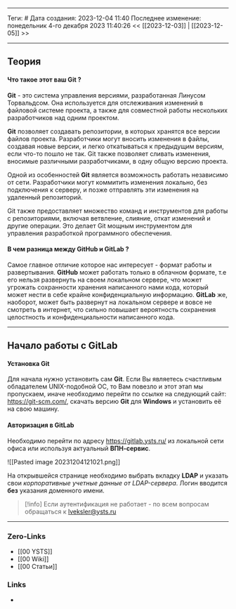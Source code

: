 ___
Теги: #
Дата создания: 2023-12-04 11:40 
Последнее изменение: понедельник 4-го декабря 2023 11:40:26
<< [[2023-12-03]] | [[2023-12-05]] >> 
___
## Теория

#### Что такое этот ваш Git ?

**Git** - это система управления версиями, разработанная Линусом Торвальдсом. Она используется для отслеживания изменений в файловой системе проекта, а также для совместной работы нескольких разработчиков над одним проектом. 

**Git** позволяет создавать репозитории, в которых хранятся все версии файлов проекта. Разработчики могут вносить изменения в файлы, создавая новые версии, и легко откатываться к предыдущим версиям, если что-то пошло не так. Git также позволяет сливать изменения, вносимые различными разработчиками, в одну общую версию проекта.

Одной из особенностей **Git** является возможность работать независимо от сети. Разработчики могут коммитить изменения локально, без подключения к серверу, и позже отправлять эти изменения на удаленный репозиторий.

Git также предоставляет множество команд и инструментов для работы с репозиториями, включая ветвление, слияние, откат изменений и другие операции. Это делает Git мощным инструментом для управления разработкой программного обеспечения.

#### В чем разница между GitHub и GitLab ?

Самое главное отличие которое нас интересует - формат работы и развертывания. **GitHub** может работать только в облачном формате, т.е его нельзя развернуть на своем локальном сервере, что может угрожать сохранности хранения написанного нами кода, который может нести в себе крайне конфиденциальную информацию. **GitLab** же, наоборот, может быть развернут на локальном сервере и вовсе не смотреть в интернет, что сильно повышает вероятность сохранения целостность и конфиденциальности написанного кода.

---
## Начало работы с GitLab

#### Установка Git

 Для начала нужно установить сам **Git**. Если Вы являетесь счастливым обладателем UNIX-подобной ОС, то Вам повезло и этот этап мы пропускаем, иначе необходимо перейти по ссылке на следующий сайт: https://git-scm.com/, скачать версию **Git** для **Windows** и установить её на свою машину.

#### Авторизация в GitLab

Необходимо перейти по адресу https://gitlab.ysts.ru/ из локальной сети офиса или используя актуальный **ВПН-сервис**.

![[Pasted image 20231204121021.png]]

На открывшейся странице необходимо выбрать вкладку **LDAP** и указать свои *корпоративные учетные данные от LDAP-сервера*. Логин вводится **без** указания доменного имени.

>[!info]
>Если аутентификация не работает - по всем вопросам обращаться к lveksler@ysts.ru 

---


### Zero-Links
- [[00 YSTS]]
- [[00 Wiki]]
- [[00 Статьи]]
### Links
- 
